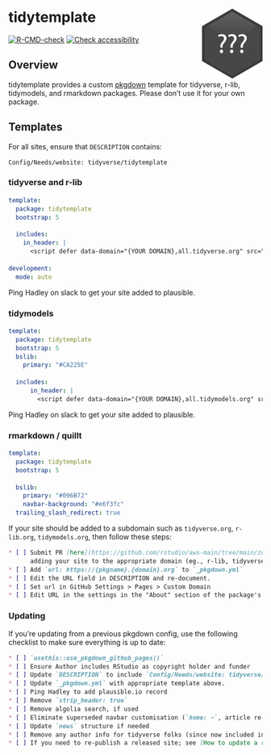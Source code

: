 
<!-- README.md is generated from README.Rmd. Please edit that file -->

# tidytemplate <img src="man/figures/logo.png" align="right" />

<!-- badges: start -->

[![R-CMD-check](https://github.com/tidyverse/tidytemplate/workflows/R-CMD-check/badge.svg)](https://github.com/tidyverse/tidytemplate/actions)
[![Check
accessibility](https://img.shields.io/badge/check-accessibility-orange.svg)](http://wave.webaim.org/report#/http://tidytemplate.tidyverse.org)
<!-- badges: end -->

## Overview

tidytemplate provides a custom [pkgdown](https://pkgdown.r-lib.org)
template for tidyverse, r-lib, tidymodels, and rmarkdown packages.
Please don’t use it for your own package.

## Templates

For all sites, ensure that `DESCRIPTION` contains:

    Config/Needs/website: tidyverse/tidytemplate

### tidyverse and r-lib

``` yaml
template:
  package: tidytemplate
  bootstrap: 5
  
  includes:
    in_header: |
      <script defer data-domain="{YOUR DOMAIN},all.tidyverse.org" src="https://plausible.io/js/plausible.js"></script>
      
development:
  mode: auto
```

Ping Hadley on slack to get your site added to plausible.

### tidymodels

``` yaml
template:
  package: tidytemplate
  bootstrap: 5
  bslib:
    primary: "#CA225E"

  includes:
      in_header: |
        <script defer data-domain="{YOUR DOMAIN},all.tidymodels.org" src="https://plausible.io/js/plausible.js"></script>  
```

Ping Hadley on slack to get your site added to plausible.

### rmarkdown / quillt

``` yaml
template:
  package: tidytemplate
  bootstrap: 5
  
  bslib:
    primary: "#096B72"
    navbar-background: "#e6f3fc"
  trailing_slash_redirect: true
```

If your site should be added to a subdomain such as `tidyverse.org`,
`r-lib.org`, `tidymodels.org`, then follow these steps:

``` md
* [ ] Submit PR [here](https://github.com/rstudio/aws-main/tree/main/zones) \\
      adding your site to the appropriate domain (eg., r-lib, tidyverse, tidymodels)
* [ ] Add `url: https://{pkgname}.{domain}.org` to `_pkgdown.yml`
* [ ] Edit the URL field in DESCRIPTION and re-document.
* [ ] Set url in GitHub Settings > Pages > Custom Domain
* [ ] Edit URL in the settings in the "About" section of the package's GitHub page
```

### Updating

If you’re updating from a previous pkgdown config, use the following
checklist to make sure everything is up to date:

``` md
* [ ] `usethis::use_pkgdown_github_pages()`
* [ ] Ensure Author includes RStudio as copyright holder and funder
* [ ] Update `DESCRIPTION` to include `Config/Needs/website: tidyverse/tidytemplate`
* [ ] Update `_pkgdown.yml` with appropriate template above.
* [ ] Ping Hadley to add plausible.io record
* [ ] Remove `strip_header: true`
* [ ] Remove algolia search, if used
* [ ] Eliminate superseded navbar customisation (`home: ~`, article re-ordering)
* [ ] Update `news` structure if needed
* [ ] Remove any author info for tidyverse folks (since now included in template)
* [ ] If you need to re-publish a released site; see [How to update a released site](https://pkgdown.r-lib.org/dev/articles/how-to-update-released-site.html)
```
